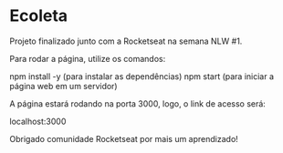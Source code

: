 # Ecoleta
Projeto finalizado junto com a Rocketseat na semana NLW #1.

Para rodar a página, utilize os comandos:

npm install -y (para instalar as dependências)
npm start (para iniciar a página web em um servidor)

A página estará rodando na porta 3000, logo, o link de acesso será:

localhost:3000



Obrigado comunidade Rocketseat por mais um aprendizado!
